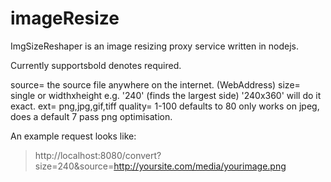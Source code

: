 # imageResize
ImgSizeReshaper is an image resizing proxy service written in nodejs.

Currently supportsbold denotes required.

source=  the source file anywhere on the internet. (WebAddress)
size=  single or widthxheight e.g. '240' (finds the largest side) '240x360' will do it exact.
ext=  png,jpg,gif,tiff
quality=  1-100 defaults to 80 only works on jpeg, does a default 7 pass png optimisation.

An example request looks like:

> http://localhost:8080/convert?size=240&source=http://yoursite.com/media/yourimage.png
